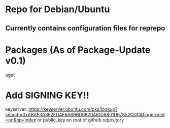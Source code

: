 # Repo for Debian/Ubuntu
## Currently contains configuration files for reprepo

# Packages (As of Package-Update v0.1)
uget

# Add SIGNING KEY!! 
keyserver: https://keyserver.ubuntu.com/pks/lookup?search=0xABAF3A3F2ED4F6A69BD6820461D8801D97852CDC&fingerprint=on&op=index
or
public_key on root of github repository

